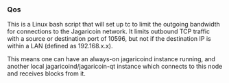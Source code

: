 ### Qos ###

This is a Linux bash script that will set up tc to limit the outgoing bandwidth for connections to the Jagaricoin network. It limits outbound TCP traffic with a source or destination port of 10596, but not if the destination IP is within a LAN (defined as 192.168.x.x).

This means one can have an always-on jagaricoind instance running, and another local jagaricoind/jagaricoin-qt instance which connects to this node and receives blocks from it.

